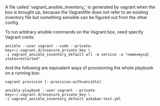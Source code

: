 A file called 'vagrant_ansible_inventory_<machine-name>' is generated by
vagrant when the box is brought up, because the Vagrantfile does not refer to
an existing inventory file but something sensible can be figured out from the
other config.

To run arbitrary ansible commands on the Vagrant box, need specify Vagrant creds:

    ansible --user vagrant --sudo --private-key=~/.vagrant.d/insecure_private_key \
    -i vagrant_ansible_inventory_default all -m service -a "name=mysql state=restarted"

And the following are equivalent ways of provisioning the whole playbook on a running box:

    vagrant provision [--provision-with=ansible]

    ansible-playbook --user vagrant --private-key=~/.vagrant.d/insecure_private_key \
    -i vagrant_ansible_inventory_default azkaban-test.yml

